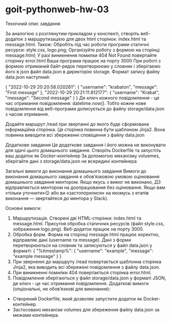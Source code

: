 # goit-pythonweb-hw-03

Технічний опис завдання

За аналогією з розглянутим прикладом у конспекті, створіть веб-додаток з маршрутизацією для двох html сторінок: index.html та message.html.
Також:
Обробіть під час роботи програми статичні ресурси: style.css, logo.png;
Організуйте роботу з формою на сторінці message.html;
У разі виникнення помилки 404 Not Found повертайте сторінку error.html
Ваша програма працює на порту 3000
При роботі з формою отриманий байт-рядок перетворюємо у словник і зберігаємо його в json файл data.json в директорію storage.
Формат запису файлу data.json наступний:

{
  "2022-10-29 20:20:58.020261": {
    "username": "krabaton",
    "message": "First message"
  },
  "2022-10-29 20:21:11.812177": {
    "username": "Krabat",
    "message": "Second message"
  }
}
Де ключ кожного повідомлення - це час отримання повідомлення: datetime.now(). Тобто кожне нове повідомлення від веб-програми дописується до файлу storage/data.json з часом отримання.

Додайте маршрут /read при звертанні до якого буде сформована інформаційна сторінка. Ця сторінка повинна бути шаблоном Jinja2. Вона повинна виводити всі збереженні сповіщення з файлу data.json

Додаткове завдання
Це додаткове завдання і його можна не виконувати для здачі цього домашнього завдання.
Створіть Dockerfile та запустіть ваш додаток як Docker-контейнер
За допомогою механізму voluemes, зберігайте дані з storage/data.json не всередині контейнера

Загальні вимоги до виконання домашнього завдання
Вимоги до виконання домашнього завдання є обов’язковою умовою оцінювання домашнього завдання ментором. Якщо якусь з вимог не виконано, ДЗ відправляється ментором на доопрацювання без оцінювання. 
Якщо вам «тільки уточнити»😉 або ви «застопорилися» на якомусь з етапів виконання — звертайтеся до ментора у Slack).

Основні вимоги:
1. Маршрутизація.
Створені дві HTML-сторінки: index.html та message.html.
Присутня обробка статичних ресурсів (файл style.css, зображення logo.png).
Веб-додаток працює на порту 3000.
2. Обробка форм.
Форма на сторінці message.html працює коректно, відправляє дані (username та message).
Дані з форми перетворюються на словник та записуються у файл data.json у форматі:
{
  "%timestamp%": {
    "username": "example",
    "message": "example message"
  }
}
3. При зверненні до маршруту /read повертається шаблонна сторінка Jinja2, яка виводить всі збережені повідомлення з файлу data.json.
4. При виникненні помилки 404 повертається сторінка error.html.
5. Повідомлення зберігаються у файл storage/data.json у форматі JSON, де ключ - це час отримання повідомлення.
Додаткові вимоги (опціональні, не обов’язкові для виконання):
- Створений Dockerfile, який дозволяє запустити додаток як Docker-контейнер.
- Застосовано механізм volumes для збереження файлу data.json за межами контейнера.

